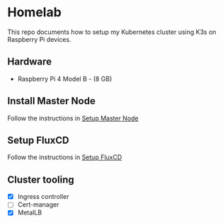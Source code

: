 # Homelab

This repo documents how to setup my Kubernetes cluster using K3s on Raspberry Pi devices.

## Hardware

- Raspberry Pi 4 Model B - (8 GB)

## Install Master Node

Follow the instructions in [Setup Master Node](./docs/SetupMasterNode.md)

## Setup FluxCD

Follow the instructions in [Setup FluxCD](./docs/SetupFluxCD.md)

## Cluster tooling

- [x] Ingress controller
- [ ] Cert-manager
- [x] MetalLB

